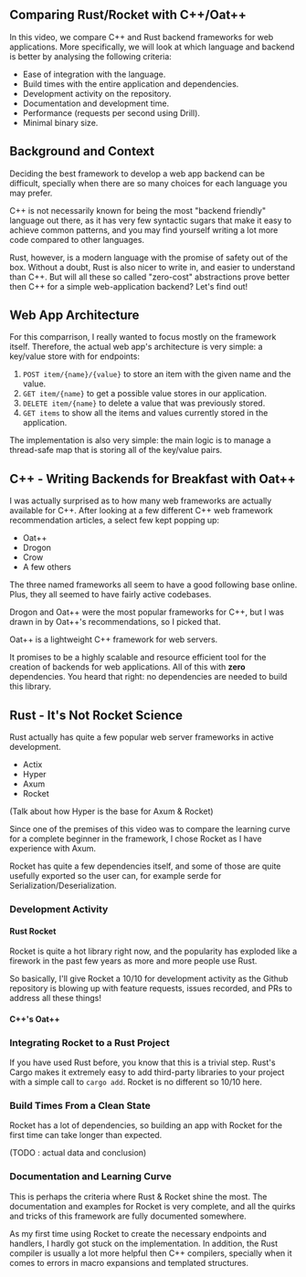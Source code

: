 ## Comparing Rust/Rocket with C++/Oat++

In this video, we compare C++ and Rust backend
frameworks for web applications. More specifically,
we will look at which language and backend is
better by analysing the following criteria:

- Ease of integration with the language.
- Build times with the entire application and
  dependencies.
- Development activity on the repository.
- Documentation and development time.
- Performance (requests per second using Drill).
- Minimal binary size.

## Background and Context

Deciding the best framework to develop a web app
backend can be difficult, specially when there are
so many choices for each language you may prefer.

C++ is not necessarily known for being the most
"backend friendly" language out there, as it has
very few syntactic sugars that make it easy to
achieve common patterns, and you may find yourself
writing a lot more code compared to other languages.

Rust, however, is a modern language with the
promise of safety out of the box. Without a
doubt, Rust is also nicer to write in, and easier
to understand than C++. But will all these
so called "zero-cost" abstractions prove better
then C++
for a simple web-application backend? Let's find out!

## Web App Architecture

For this comparrison, I really wanted to focus
mostly on the framework itself. Therefore, the
actual web app's architecture is very simple:
a key/value store with for endpoints:

1. `POST item/{name}/{value}` to store an item with the given name and the value.
2. `GET item/{name}` to get a possible value
stores in our application.
3. `DELETE item/{name}` to delete a value that
was previously stored.
4. `GET items` to show all the items and values
currently stored in the application.

The implementation is also very simple: the main
logic is to manage a thread-safe map that is
storing all of the key/value pairs.

## C++ - Writing Backends for Breakfast with Oat++

I was actually surprised as to how many web frameworks
are actually available for C++. After looking at a
few different C++ web framework recommendation articles,
a select few kept popping up:

- Oat++
- Drogon
- Crow
- A few others

The three named frameworks all seem to have a good following
base online. Plus, they all seemed to have fairly active
codebases.

Drogon and Oat++ were the most popular frameworks for C++,
but I was drawn in by Oat++'s recommendations, so I picked that.

Oat++ is a lightweight C++ framework for web servers.

It promises to be a highly scalable and resource
efficient tool for the creation of backends for
web applications. All of this with **zero**
dependencies. You heard that right: no dependencies
are needed to build this library.

## Rust - It's Not Rocket Science

Rust actually has quite a few popular web server
frameworks in active development.

- Actix
- Hyper
- Axum
- Rocket

(Talk about how Hyper is the base for Axum & Rocket)

Since one of the premises of this video was to
compare the learning curve for a complete beginner
in the framework, I chose Rocket as I have
experience with Axum.

Rocket has quite a few dependencies itself, and some
of those are quite usefully exported so the user
can, for example serde for Serialization/Deserialization.

### Development Activity

#### Rust Rocket

Rocket is quite a hot library right now, and the
popularity has exploded like a firework in the past
few years as more and more people use Rust.

So basically, I'll give Rocket a 10/10 for
development activity as the Github repository is
blowing up with feature requests, issues recorded,
and PRs to address all these things!

#### C++'s Oat++


### Integrating Rocket to a Rust Project

If you have used Rust before, you know that this
is a trivial step. Rust's Cargo makes it extremely
easy to add third-party libraries to your project
with a simple call to `cargo add`. Rocket is no
different so 10/10 here.

### Build Times From a Clean State

Rocket has a lot of dependencies, so building an
app with Rocket for the first time can take longer
than expected.

(TODO : actual data and conclusion)

### Documentation and Learning Curve

This is perhaps the criteria where Rust & Rocket
shine the most. The documentation and examples
for Rocket is very complete, and all the quirks
and tricks of this framework are fully documented
somewhere.

As my first time using Rocket to create the
necessary endpoints and handlers, I hardly got
stuck on the implementation. In addition, the Rust
compiler is usually a lot more helpful then C++
compilers, specially when it comes to errors in
macro expansions and templated structures.

